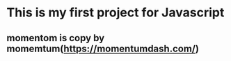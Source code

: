 # This is my first project for Javascript
## momentom is copy by momemtum(https://momentumdash.com/)
